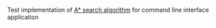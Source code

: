 Test implementation of [A* search algorithm](https://en.wikipedia.org/wiki/A*_search_algorithm) for command line interface application

